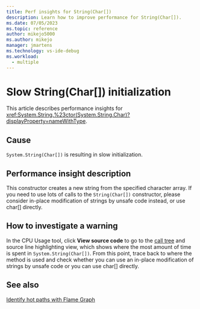 ```yaml
---
title: Perf insights for String(Char[])
description: Learn how to improve performance for String(Char[]).
ms.date: 07/05/2023
ms.topic: reference
author: mikejo5000
ms.author: mikejo
manager: jmartens
ms.technology: vs-ide-debug
ms.workload: 
  - multiple
---
```


# Slow String(Char[]) initialization

This article describes performance insights for <xref:System.String.%23ctor(System.String.Char)?displayProperty=nameWithType>.

## Cause

`System.String(Char[])` is resulting in slow initialization.

## Performance insight description

This constructor creates a new string from the specified character array. If you need to use lots of calls to the `String(Char[])` constructor, please consider in-place modification of strings by unsafe code instead, or use char[] directly.

## How to investigate a warning

In the CPU Usage tool, click **View source code** to go to the [call tree](../profiling/cpu-usage.md#BKMK_Call_tree_structure) and source line highlighting view, which shows where the most amount of time is spent in `System.String(Char[])`. From this point, trace back to where the method is used and check whether you can use an in-place modification of strings by unsafe code or you can use char[] directly.

## See also

[Identify hot paths with Flame Graph](../profiling/flame-graph.md)
